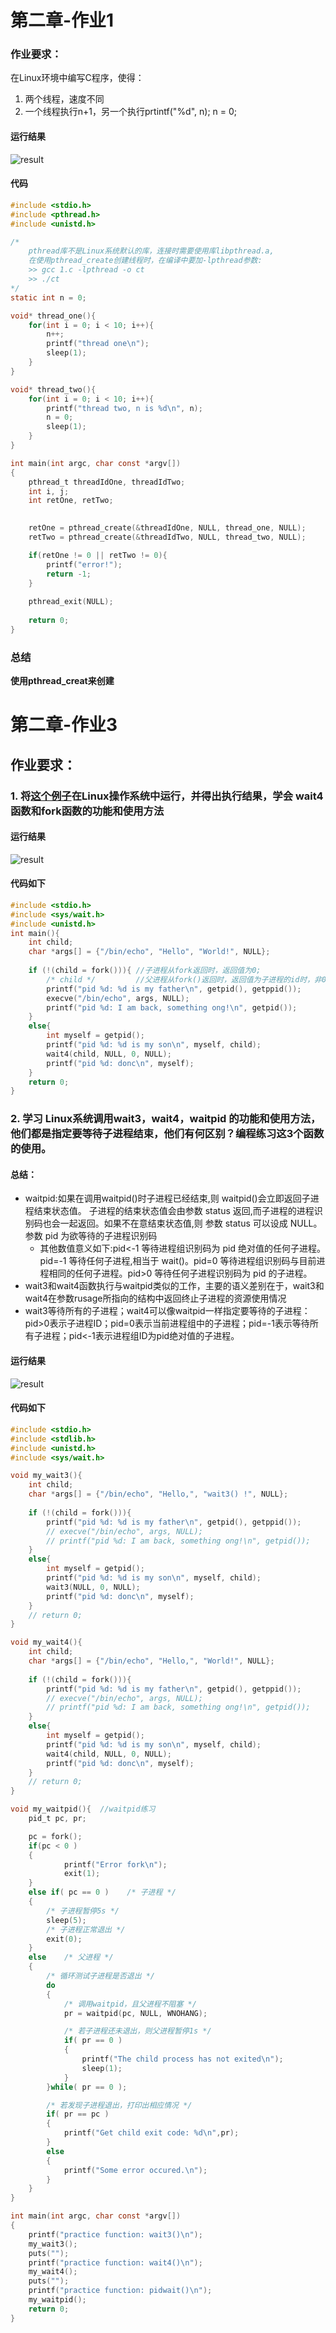 # 第二章-作业1

### 作业要求：
在Linux环境中编写C程序，使得：
1. 两个线程，速度不同
2. 一个线程执行n+1，另一个执行prtintf("%d", n); n = 0;

#### 运行结果
![result](./1.png)
#### 代码
```c
#include <stdio.h>
#include <pthread.h>
#include <unistd.h>

/*
    pthread库不是Linux系统默认的库，连接时需要使用库libpthread.a, 
    在使用pthread_create创建线程时，在编译中要加-lpthread参数:
    >> gcc 1.c -lpthread -o ct
    >> ./ct
*/
static int n = 0;

void* thread_one(){
    for(int i = 0; i < 10; i++){
        n++;
        printf("thread one\n");
        sleep(1);
    }
}

void* thread_two(){
    for(int i = 0; i < 10; i++){
        printf("thread two, n is %d\n", n);
        n = 0;
        sleep(1);
    }
}

int main(int argc, char const *argv[])
{
    pthread_t threadIdOne, threadIdTwo;
    int i, j;
    int retOne, retTwo;

    
    retOne = pthread_create(&threadIdOne, NULL, thread_one, NULL);
    retTwo = pthread_create(&threadIdTwo, NULL, thread_two, NULL);

    if(retOne != 0 || retTwo != 0){
        printf("error!");
        return -1;
    }
    
    pthread_exit(NULL);
    
    return 0;
}
```

### 总结
**使用pthread_creat来创建**

<!-- - 1.c为成功样例，1-2.c 和 1-3.c来自网络，但是并没有达到实验预期 -->

# 第二章-作业3
## 作业要求：
### 1. 将[这个例子](./1.c)在Linux操作系统中运行，并得出执行结果，学会 wait4函数和fork函数的功能和使用方法
#### 运行结果
![result](./3-1.png)
#### 代码如下
```c
#include <stdio.h>
#include <sys/wait.h>
#include <unistd.h>
int main(){
    int child;
    char *args[] = {"/bin/echo", "Hello", "World!", NULL};
        
    if (!(child = fork())){ //子进程从fork返回时，返回值为0;
        /* child */         //父进程从fork()返回时，返回值为子进程的id时，非0。
        printf("pid %d: %d is my father\n", getpid(), getppid());
        execve("/bin/echo", args, NULL);
        printf("pid %d: I am back, something ong!\n", getpid());
    }
    else{
        int myself = getpid();
        printf("pid %d: %d is my son\n", myself, child);
        wait4(child, NULL, 0, NULL);
        printf("pid %d: donc\n", myself);
    }
    return 0;
}
```

### 2. 学习 Linux系统调用wait3，wait4，waitpid 的功能和使用方法，他们都是指定要等待子进程结束，他们有何区别？编程练习这3个函数的使用。
#### 总结：
- waitpid:如果在调用waitpid()时子进程已经结束,则 waitpid()会立即返回子进程结束状态值。 子进程的结束状态值会由参数 status 返回,而子进程的进程识别码也会一起返回。如果不在意结束状态值,则
参数 status 可以设成 NULL。参数 pid 为欲等待的子进程识别码        
    - 其他数值意义如下:pid<-1 等待进程组识别码为 pid 绝对值的任何子进程。pid=-1 等待任何子进程,相当于 wait()。pid=0 等待进程组识别码与目前进程相同的任何子进程。pid>0 等待任何子进程识别码为 pid 的子进程。
- wait3和wait4函数执行与waitpid类似的工作，主要的语义差别在于，wait3和wait4在参数rusage所指向的结构中返回终止子进程的资源使用情况
- wait3等待所有的子进程；wait4可以像waitpid一样指定要等待的子进程：pid>0表示子进程ID；pid=0表示当前进程组中的子进程；pid=-1表示等待所有子进程；pid<-1表示进程组ID为pid绝对值的子进程。
#### 运行结果
![result](./3-2.png)
#### 代码如下
```c
#include <stdio.h>
#include <stdlib.h>
#include <unistd.h>
#include <sys/wait.h>

void my_wait3(){
    int child;
    char *args[] = {"/bin/echo", "Hello,", "wait3() !", NULL};
        
    if (!(child = fork())){    
        printf("pid %d: %d is my father\n", getpid(), getppid());
        // execve("/bin/echo", args, NULL);
        // printf("pid %d: I am back, something ong!\n", getpid());
    }
    else{
        int myself = getpid();
        printf("pid %d: %d is my son\n", myself, child);
        wait3(NULL, 0, NULL);
        printf("pid %d: donc\n", myself);
    }
    // return 0;
}

void my_wait4(){
    int child;
    char *args[] = {"/bin/echo", "Hello,", "World!", NULL};
        
    if (!(child = fork())){    
        printf("pid %d: %d is my father\n", getpid(), getppid());
        // execve("/bin/echo", args, NULL);
        // printf("pid %d: I am back, something ong!\n", getpid());
    }
    else{
        int myself = getpid();
        printf("pid %d: %d is my son\n", myself, child);
        wait4(child, NULL, 0, NULL);
        printf("pid %d: donc\n", myself);
    }
    // return 0;
}

void my_waitpid(){  //waitpid练习
    pid_t pc, pr;

    pc = fork();
    if(pc < 0 )
    {
            printf("Error fork\n");
            exit(1);
    }
    else if( pc == 0 )    /* 子进程 */
    {
        /* 子进程暂停5s */
        sleep(5);
        /* 子进程正常退出 */
        exit(0);
    }
    else    /* 父进程 */
    {
        /* 循环测试子进程是否退出 */
        do
        {
            /* 调用waitpid，且父进程不阻塞 */
            pr = waitpid(pc, NULL, WNOHANG);

            /* 若子进程还未退出，则父进程暂停1s */
            if( pr == 0 )
            {
                printf("The child process has not exited\n");
                sleep(1);
            }
        }while( pr == 0 );

        /* 若发现子进程退出，打印出相应情况 */
        if( pr == pc )
        {
            printf("Get child exit code: %d\n",pr);
        }
        else
        {
            printf("Some error occured.\n");
        }
    }
}

int main(int argc, char const *argv[])
{
    printf("practice function: wait3()\n");
    my_wait3();
    puts("");
    printf("practice function: wait4()\n");
    my_wait4();
    puts("");
    printf("practice function: pidwait()\n");
    my_waitpid();
    return 0;
}
```